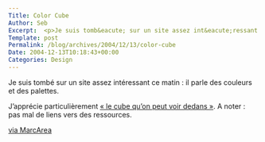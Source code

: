 ```yaml
--- 
Title: Color Cube
Author: Seb
Excerpt:  <p>Je suis tomb&eacute; sur un site assez int&eacute;ressant ce matin&nbsp;: il parle des couleurs et des palettes.</p>
Template: post
Permalink: /blog/archives/2004/12/13/color-cube
Date: 2004-12-13T10:18:43+00:00
Categories: Design
--- 
```


Je suis tomb&eacute; sur un site assez int&eacute;ressant ce matin&nbsp;: il parle des couleurs et des palettes.

<!--more-->

J&rsquo;appr&eacute;cie particuli&egrave;rement <a href="http://www.morecrayons.com/palettes/webSmart/colorcube.php" hreflang="en">&laquo;&nbsp;le cube qu&rsquo;on peut voir dedans&nbsp;&raquo;</a>. A noter&nbsp;: pas mal de liens vers des ressources.

<a href="http://marcarea.com/weblog/2004/12/12/morecrayons" hreflang="fr">via MarcArea</a>